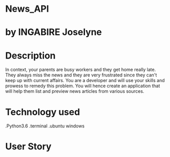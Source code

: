# News_API
# by INGABIRE Joselyne
# Description

In context, your parents are busy workers and they get home really late. They always miss the news and they are very frustrated since they can't keep up with current affairs. You are a developer and will use your skills and prowess to remedy this problem. You will hence create an application that will help them list and preview news articles from various sources.   

# Technology used

.Python3.6
.terminal
.ubuntu windows

# User Story